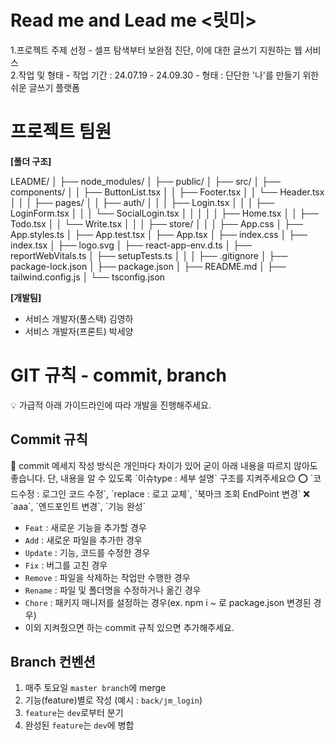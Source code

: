 # Read me and Lead me <릿미>
<aside>
  1.프로젝트 주제 선정
  - 셀프 탐색부터 보완점 진단, 이에 대한 글쓰기 지원하는 웹 서비스
  <br/>
  2.작업 및 형태
  - 작업 기간 : 24.07.19 - 24.09.30
  - 형태 : 단단한 '나'를 만들기 위한 쉬운 글쓰기 플랫폼
</aside>

# 프로젝트 팀원
<aside>

**[폴더 구조]**

LEADME/
│
├── node_modules/
│
├── public/
│
├── src/
│ ├── components/
│ │ ├── ButtonList.tsx
│ │ ├── Footer.tsx
│ │ └── Header.tsx
│ │
│ ├── pages/
│ │ ├── auth/
│ │ │ ├── Login.tsx
│ │ │ ├── LoginForm.tsx
│ │ │ └── SocialLogin.tsx
│ │ │
│ │ ├── Home.tsx
│ │ ├── Todo.tsx
│ │ └── Write.tsx
│ │
│ ├── store/
│ │
│ ├── App.css
│ ├── App.styles.ts
│ ├── App.test.tsx
│ ├── App.tsx
│ ├── index.css
│ ├── index.tsx
│ ├── logo.svg
│ ├── react-app-env.d.ts
│ ├── reportWebVitals.ts
│ ├── setupTests.ts
│ │
│ ├── .gitignore
│ ├── package-lock.json
│ ├── package.json
│ ├── README.md
│ ├── tailwind.config.js
│ └── tsconfig.json

**[개발팀]**

- 서비스 개발자(풀스택) 김영하
- 서비스 개발자(프론트) 박세양
</aside>

# GIT 규칙 - commit, branch

<aside>
💡 가급적 아래 가이드라인에 따라 개발을 진행해주세요.

</aside>

## Commit 규칙

<aside>
📢 commit 메세지 작성 방식은 개인마다 차이가 있어 굳이 아래 내용을 따르지 않아도 좋습니다. 단, 내용을 알 수 있도록 `이슈type : 세부 설명` 구조를 지켜주세요😊
⭕ `코드수정 : 로그인 코드 수정`, `replace : 로고 교체`, `북마크 조회 EndPoint 변경` 
❌ `aaa`, `엔드포인트 변경`, `기능 완성`

</aside>

- `Feat` : 새로운 기능을 추가할 경우
- `Add` : 새로운 파일을 추가한 경우
- `Update` : 기능, 코드를 수정한 경우
- `Fix` : 버그를 고친 경우
- `Remove` : 파일을 삭제하는 작업만 수행한 경우
- `Rename` : 파일 및 폴더명을 수정하거나 옮긴 경우
- `Chore` : 패키지 매니저를 설정하는 경우(ex. npm i ~ 로 package.json 변경된 경우)
- 이외 지켜줬으면 하는 commit 규칙 있으면 추가해주세요.

## Branch 컨벤션

1. 매주 토요일 `master branch`에 merge 
2. 기능(feature)별로 작성 (예시 : `back/jm_login`)
3. `feature`는 `dev`로부터 분기
4. 완성된 `feature`는 `dev`에 병합
